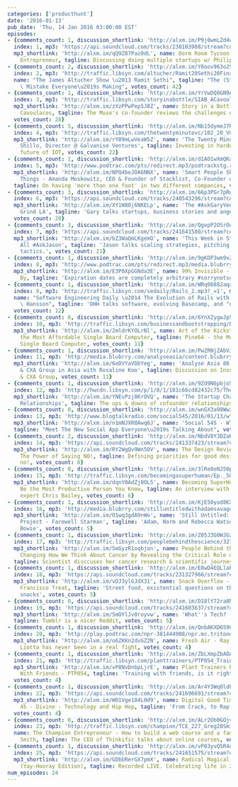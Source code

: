 ```yaml
---
categories: ['producthunt']
date: '2016-01-13'
pub_date: 'Thu, 14 Jan 2016 03:00:00 EST'
episodes:
- {comments_count: 1, discussion_shortlink: 'http://alxm.im/P9j0wmLZd4wJG', discussion_url: 'https://www.producthunt.com/podcasts/dorm-room-tycoon-being-a-serial-entrepreneur',
  index: 1, mp3: 'https://api.soundcloud.com/tracks/238103988/stream?consumer_key=4f917f233859b18e40ae49ddec42442c',
  mp3_shortlink: 'http://alxm.im/qQ9Z87Paz0dL', name: Dorm Room Tycoon - Being a Serial
    Entrepreneur, tagline: Discussing doing multiple startups w/ Philip Kaplan, votes_count: 47}
- {comments_count: 2, discussion_shortlink: 'http://alxm.im/Y0oov963o29zW', discussion_url: 'https://www.producthunt.com/podcasts/the-james-altucher-show-ramit-sethi',
  index: 2, mp3: 'http://traffic.libsyn.com/altucher/Ramit20Sethi20Final.mp3', mp3_shortlink: 'http://alxm.im/LQ2vy0N4d6m6D',
  name: "The James Altucher Show \u2013 Ramit Sethi", tagline: "The (Stupid) Money\
    \ Mistake Everyone\u2019s Making", votes_count: 42}
- {comments_count: 1, discussion_shortlink: 'http://alxm.im/YrVwDQ8GN9ADn', discussion_url: 'https://www.producthunt.com/podcasts/story-in-a-bottle-alexandra-cavoulacos',
  index: 3, mp3: 'http://traffic.libsyn.com/storyinabottle/SIAB_ACavoulacos_v3.mp3?_=1',
  mp3_shortlink: 'http://alxm.im/zXzPPwPep5J8Z', name: Story in a Bottle - Alexandra
    Cavoulacos, tagline: The Muse's co-founder reviews the challenges of startup life,
  votes_count: 28}
- {comments_count: 5, discussion_shortlink: 'http://alxm.im/Nb15dymeJ7R3d', discussion_url: 'https://www.producthunt.com/podcasts/the-twenty-minute-vc-kate-shillo-director-galvanise-ventures',
  index: 4, mp3: 'http://traffic.libsyn.com/thetwentyminutevc/102_20_VC-_Kate_Shillo__Galvanize.mp3',
  mp3_shortlink: 'http://alxm.im/rY09mLwVeaW5Z', name: 'The Twenty Minute VC - Kate
    Shillo, Director @ Galvanise Ventures', tagline: Investing in hardware and the
    future of IOT, votes_count: 22}
- {comments_count: 1, discussion_shortlink: 'http://alxm.im/d1AO1wXmQKag', discussion_url: 'https://www.producthunt.com/podcasts/smart-people-should-build-things-amanda-moskowitz-ceo-founder-of-stacklist-co-founder-of-nine-naturals',
  index: 5, mp3: 'http://www.podtrac.com/pts/redirect.mp3/podtrackstg.radio.com/pts/nyc.podcast.play.it/media/d0/d0/d1/dA/dJ/dZ/dI/1AJZI_3.MP3?show=Smart+People+Should+Build+Things:+The+Venture+for+America+Podcast&category=Business&callsign=PlayIt&market=national&awCollectionId=1266&awEpisodeId=581031%22%20type=%22audio/mpeg%22%20length=%2261586703',
  mp3_shortlink: 'http://alxm.im/NPQ4beJOA6NNX', name: 'Smart People Should Build
    Things - Amanda Moskowitz, CEO & Founder of Stacklist, Co-Founder of Nine Naturals',
  tagline: On having 'more than one foot' in two different companies, votes_count: 26}
- {comments_count: 3, discussion_shortlink: 'http://alxm.im/66p3PGr7pRwLz', discussion_url: 'https://www.producthunt.com/podcasts/the-askgaryvee-show-startup-grind-la',
  index: 6, mp3: 'https://api.soundcloud.com/tracks/240543296/stream?consumer_key=4f917f233859b18e40ae49ddec42442c',
  mp3_shortlink: 'http://alxm.im/XY1W80j6NKELp', name: 'The #AskGaryVee Show - Startup
    Grind LA', tagline: 'Gary talks startups, business stories and angel investing.',
  votes_count: 20}
- {comments_count: 3, discussion_shortlink: 'http://alxm.im/QgepP2O5rOoVw', discussion_url: 'https://www.producthunt.com/podcasts/this-week-in-startups-e612-all-askjason',
  index: 7, mp3: 'https://api.soundcloud.com/tracks/241641500/stream?consumer_key=4f917f233859b18e40ae49ddec42442c',
  mp3_shortlink: 'http://alxm.im/bZ3WaQmLKgemO', name: 'This Week in Startups - E612:
    All #AskJason', tagline: 'Jason talks scaling strategies, pitching & traction
    tactics.', votes_count: 21}
- {comments_count: 1, discussion_shortlink: 'http://alxm.im/9gKDP3wm9vZrK', discussion_url: 'https://www.producthunt.com/podcasts/99-invisible-best-enjoyed-by',
  index: 8, mp3: 'http://www.podtrac.com/pts/redirect.mp3/media.blubrry.com/99percentinvisible/p/cdn.99percentinvisible.org/wp-content/uploads/195-Best-Enjoyed-By.mp3',
  mp3_shortlink: 'http://alxm.im/E3P0XpGGNda3E', name: 99% Invisible - Best Enjoyed
    By, tagline: 'Expiration dates are completely arbitrary #sorrynotsorry', votes_count: 12}
- {comments_count: 1, discussion_shortlink: 'http://alxm.im/WRq08882aqaD', discussion_url: 'https://www.producthunt.com/podcasts/software-engineering-daily-the-evolution-of-rails-with-david-heinemeier-hansson',
  index: 9, mp3: 'http://traffic.libsyn.com/sedaily/Rails_2.mp3?_=1', mp3_shortlink: 'http://alxm.im/81oQyWDZ39OyZ',
  name: "Software Engineering Daily \u2014 The Evolution of Rails with David Heinemeier\
    \ Hansson", tagline: 'DHH talks software, evolving Basecamp, and "unicorns"',
  votes_count: 12}
- {comments_count: 0, discussion_shortlink: 'http://alxm.im/6YnXZygwJp53', discussion_url: 'https://www.producthunt.com/podcasts/art-of-the-kickstart-kickstarting-the-most-affordable-single-board-computer',
  index: 10, mp3: 'http://traffic.libsyn.com/businessandbootstrapping/Episode_124_.mp3',
  mp3_shortlink: 'http://alxm.im/2mldrKYOLrNl', name: Art of the Kickstart - Kickstarting
    the Most Affordable Single Board Computer, tagline: Pine64 - the Most Affordable
    Single Board Computer, votes_count: 11}
- {comments_count: 1, discussion_shortlink: 'http://alxm.im/PwZRNjZAbVJGp', discussion_url: 'https://www.producthunt.com/podcasts/analyse-asia-86-insurance-cxa-group-in-asia-with-rosaline-koo',
  index: 11, mp3: 'http://media.blubrry.com/analyseasia/content.blubrry.com/analyseasia/Episode_86__Insurance_CXA_Group_in_Asia_with_Rosaline_Koo.mp3',
  mp3_shortlink: 'http://alxm.im/6eDVYaVDbYeg', name: 'Analyse Asia 86: Insurance
    & CXA Group in Asia with Rosaline Koo', tagline: Discussion on Insurance in Asia
    & CXA Group, votes_count: 11}
- {comments_count: 1, discussion_shortlink: 'http://alxm.im/9Zd9N6pbjo59K', discussion_url: 'https://www.producthunt.com/podcasts/the-startup-chat-67-co-founder-relationships',
  index: 12, mp3: 'http://hwcdn.libsyn.com/p/1/8/1/181c66cd82432c75/TheStartupChat067.mp3?c_id=10647862&expiration=1452679921&hwt=40dab2db143dbf7896e5e9b8d93ddd62',
  mp3_shortlink: 'http://alxm.im/YNEvPzj8KrOVQ', name: 'The Startup Chat - 67: Co-Founder
    Relationships', tagline: The ups & downs of cofounder relationships, votes_count: 10}
- {comments_count: 0, discussion_shortlink: 'http://alxm.im/wnGX3a98WwzZN', discussion_url: 'https://www.producthunt.com/podcasts/social-545-wtf-is-peach',
  index: 13, mp3: 'http://www.blogtalkradio.com/social545/2016/01/13/wtf-is-peach-meet-the-new-social-app-everyones-talking-about.mp3?localembed=download',
  mp3_shortlink: 'http://alxm.im/n1mNJXR8Awq6J', name: 'Social 545 - WTF is Peach?',
  tagline: "Meet The New Social App Everyone\u2019s Talking About", votes_count: 10}
- {comments_count: 2, discussion_shortlink: 'http://alxm.im/NbdV8YJDZaKOV', discussion_url: 'https://www.producthunt.com/podcasts/the-design-review-podcast-the-power-of-saying-no',
  index: 14, mp3: 'https://api.soundcloud.com/tracks/241337423/stream?consumer_key=4f917f233859b18e40ae49ddec42442c',
  mp3_shortlink: 'http://alxm.im/RY2WgQv9Wn5OV', name: The Design Review Podcast -
    The Power of Saying NO!, tagline: Defining priorities for good design and saying
    no!, votes_count: 6}
- {comments_count: 0, discussion_shortlink: 'http://alxm.im/3lRe0oNJ50p0Z', discussion_url: 'https://www.producthunt.com/podcasts/becoming-superhuman-how-to-be-the-most-productive-person-you-know',
  index: 15, mp3: 'http://traffic.libsyn.com/becomingasuperhuman/Ep._50_-_How_To_Be_the_Most_Productive_Person_You_Know_w_Chris_Bailey.mp3',
  mp3_shortlink: 'http://alxm.im/dqnY0AdZj0OL5', name: Becoming SuperHuman - How To
    Be the Most Productive Person You Know, tagline: An interview with productivity
    expert Chris Bailey, votes_count: 6}
- {comments_count: 1, discussion_shortlink: 'http://alxm.im/KjE50yod8KXbg', discussion_url: 'https://www.producthunt.com/podcasts/still-untitled-the-adam-savage-project-farewell-starman',
  index: 16, mp3: 'http://media.blubrry.com/stilluntitledwithadamsavage/d2rormqr1qwzpz.cloudfront.net/podcast/stilluntitled-20160112.mp3',
  mp3_shortlink: 'http://alxm.im/O1wq3gdA9nWo', name: 'Still Untitled: The Adam Savage
    Project - Farewell Starman', tagline: 'Adam, Norm and Rebecca Watson discuss David
    Bowie', votes_count: 5}
- {comments_count: 1, discussion_shortlink: 'http://alxm.im/Z05J3G0WJGzQ0', discussion_url: 'https://www.producthunt.com/podcasts/people-behind-the-science-changing-how-we-think-about-cancer-by-revealing-the-critical-role-of-context',
  index: 17, mp3: 'http://traffic.libsyn.com/peoplebehindthescience/327_Mina_Bissell_Final.mp3',
  mp3_shortlink: 'http://alxm.im/5mGyzR1oqbjon', name: People Behind the Science -
    Changing How We Think About Cancer by Revealing the Critical Role of Context,
  tagline: Scientist disccuses her cancer research & scientific journey, votes_count: 5}
- {comments_count: 1, discussion_shortlink: 'http://alxm.im/E8wD4EQLlaP1r', discussion_url: 'https://www.producthunt.com/podcasts/snack-overflow-the-og-san-francisco-treat',
  index: 18, mp3: 'https://api.soundcloud.com/tracks/231327966/stream?consumer_key=4f917f233859b18e40ae49ddec42442c',
  mp3_shortlink: 'http://alxm.im/vDJ3ylGJdX31', name: Snack Overflow - The OG San
    Francisco Treat, tagline: 'Street food, existential questions on the nature of
    snacks', votes_count: 5}
- {comments_count: 0, discussion_shortlink: 'http://alxm.im/D18lY72ra8NQE', discussion_url: 'https://www.producthunt.com/podcasts/what-s-tech-what-is-tumblr',
  index: 19, mp3: 'https://api.soundcloud.com/tracks/241603637/stream?consumer_key=4f917f233859b18e40ae49ddec42442c',
  mp3_shortlink: 'http://alxm.im/5mOYlJv8royvw', name: 'What''s Tech? - What is Tumblr?',
  tagline: Tumblr is a nicer Reddit, votes_count: 5}
- {comments_count: 1, discussion_shortlink: 'http://alxm.im/QnbAKXD6590qD', discussion_url: 'https://www.producthunt.com/podcasts/fresh-air-ray-liotta',
  index: 20, mp3: 'http://play.podtrac.com/npr-381444908/npr.mc.tritondigital.com/NPR_381444908/media/anon.npr-podcasts/podcast/381444908/462825813/npr_462825813.mp3?orgId=1&d=2859&p=381444908&story=462825813&t=podcast&e=462825813&ft=pod&f=381444908',
  mp3_shortlink: 'http://alxm.im/o6ZKKn2dvGZ2N', name: Fresh Air - Ray Liotta, tagline: Ray
    Liotta has never been in a real fight, votes_count: 4}
- {comments_count: 1, discussion_shortlink: 'http://alxm.im/ZbLXmpZbAOAvo', discussion_url: 'https://www.producthunt.com/podcasts/plant-trainers-podcast-training-with-friends-ptp054',
  index: 21, mp3: 'http://traffic.libsyn.com/planttrainers/PTP054_Training_with_Friends.mp3',
  mp3_shortlink: 'http://alxm.im/vP8NvDnbpLjrE', name: Plant Trainers Podcast - Training
    With Friends - PTP054, tagline: 'Training with friends, is it right for you?',
  votes_count: 4}
- {comments_count: 1, discussion_shortlink: 'http://alxm.im/Ar4Y3WqOldPp6', discussion_url: 'https://www.producthunt.com/podcasts/digital-good-times-episode-45-divine-technology-and-hip-hop',
  index: 22, mp3: 'https://api.soundcloud.com/tracks/241696691/stream?consumer_key=4f917f233859b18e40ae49ddec42442c',
  mp3_shortlink: 'http://alxm.im/W01Vge104L0d9', name: Digital Good Times - Episode
    45 - Divine - Technology and Hip Hop, tagline: 'From Crack, to Rap, to Tech.',
  votes_count: 4}
- {comments_count: 0, discussion_shortlink: 'http://alxm.im/ALr2Ob0GOjvRd', discussion_url: 'https://www.producthunt.com/podcasts/the-champion-entrepreneur-how-to-build-a-web-course-and-a-family-with-greg-smith',
  index: 23, mp3: 'http://traffic.libsyn.com/champion/TCE_227_Greg20Smith.mp3', mp3_shortlink: 'http://alxm.im/91VNAL2ENrDjX',
  name: The Champion Entrepreneur - How to build a web course and a family with Greg
    Smith, tagline: The CEO of Thinkific talks about online courses, votes_count: 4}
- {comments_count: 1, discussion_shortlink: 'http://alxm.im/vP03yvQ5R4qq8', discussion_url: 'https://www.producthunt.com/podcasts/radical-magical-dash-radio-yay-hooray-edition',
  index: 25, mp3: 'https://api.soundcloud.com/tracks/241651575/stream?consumer_key=4f917f233859b18e40ae49ddec42442c',
  mp3_shortlink: 'http://alxm.im/GDbbRerGX7pmX', name: Radical Magical | Dash Radio
    (Yay-Hooray Edition), tagline: Recorded LIVE. Celebrating life in 2016, votes_count: 2}
num_episodes: 24
---
```


